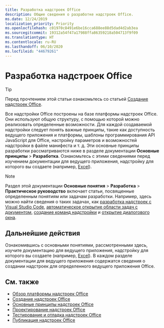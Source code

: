 ```yaml
---
title: Разработка надстроек Office
description: Общие сведения о разработке надстроек Office.
ms.date: 12/24/2019
localization_priority: Priority
ms.openlocfilehash: c01970c8491e6be16cca688ee88d5dad4d2ab3ea
ms.sourcegitcommit: 19312a54f47a17988ffa86359218a504713f9f09
ms.translationtype: HT
ms.contentlocale: ru-RU
ms.lasthandoff: 06/10/2020
ms.locfileid: "44679261"
---
```

# <a name="develop-office-add-ins"></a>Разработка надстроек Office

> [!TIP]
> Перед прочтением этой статьи ознакомьтесь со статьей [Создание надстроек Office](../overview/office-add-ins-fundamentals.md).

Все надстройки Office построены на базе платформы надстроек Office. Они используют общую структуру, с помощью которой можно реализовать определенные возможности. Для каждой создаваемой надстройки следует понять важные принципы, такие как доступность ведущего приложения и платформы, шаблоны программирования API JavaScript для Office, настройку параметров и возможностей надстройки в файле манифеста и т. д. Эти основные принципы разработки рассматриваются ниже в разделе документации **Основные принципы** > **Разработка**. Ознакомьтесь с этими сведениями перед изучением документации для ведущего приложения, надстройку для которого вы создаете (например, [Excel](../excel/index.yml)).

> [!NOTE]
> Раздел этой документации **Основные понятия** > **Разработка** > **Практическое руководство** включает статьи, посвященные определенным понятиям или задачам разработки.   Например, здесь можно найти сведения о таких задачах, как [разработка надстроек с Visual Studio Code](develop-add-ins-vscode.md), [автоматическое открытие области задач с документом](automatically-open-a-task-pane-with-a-document.md), [создание команд надстройки](create-addin-commands.md) и [открытие диалогового окна](dialog-api-in-office-add-ins.md).

## <a name="next-steps"></a>Дальнейшие действия

Ознакомившись с основными понятиями, рассмотренными здесь, изучите документацию для ведущего приложения, надстройку для которого вы создаете (например, [Excel](../excel/index.yml)). В каждом разделе документации для ведущего приложения содержатся сведения о создании надстроек для определенного ведущего приложения Office.

## <a name="see-also"></a>См. также

- [Обзор платформы надстроек Office](../overview/office-add-ins.md)
- [Создание надстроек Office](../overview/office-add-ins-fundamentals.md)
- [Основные принципы надстроек Office](../overview/core-concepts-office-add-ins.md)
- [Проектирование надстроек Office](../design/add-in-design.md)
- [Тестирование и отладка надстроек Office](../testing/test-debug-office-add-ins.md)
- [Публикация надстроек Office](../publish/publish.md)
